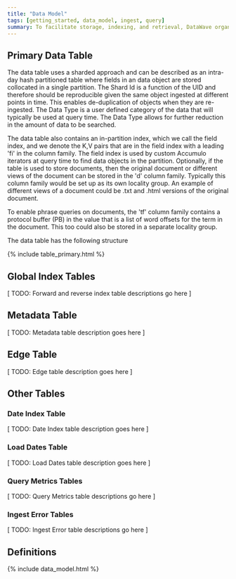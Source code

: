 ```yaml
---
title: "Data Model"
tags: [getting_started, data_model, ingest, query]
summary: To facilitate storage, indexing, and retrieval, DataWave organizes data within Accumulo tables as described below
---
```


## Primary Data Table

The data table uses a sharded approach and can be described as an intra-day hash partitioned table
where fields in an data object are stored collocated in a single partition. The Shard Id is a function of
the UID and therefore should be reproducible given the same object ingested at different points in time.
This enables de-duplication of objects when they are re-ingested. The Data Type is a user defined
category of the data that will typically be used at query time. The Data Type allows for further
reduction in the amount of data to be searched.

The data table also contains an in-partition index, which we call the field index, and we denote the K,V
pairs that are in the field index with a leading 'fi' in the column family. The field index is used by
custom Accumulo iterators at query time to find data objects in the partition. Optionally, if the table is
used to store documents, then the original document or different views of the document can be stored in
the 'd' column family. Typically this column family would be set up as its own locality group. An
example of different views of a document could be .txt and .html versions of the original document.

To enable phrase queries on documents, the 'tf' column family contains a protocol buffer (PB) in the value
that is a list of word offsets for the term in the document. This too could also be stored in a separate
locality group.

The data table has the following structure

{% include table_primary.html %}

## Global Index Tables

[ TODO: Forward and reverse index table descriptions go here ]

## Metadata Table

[ TODO: Metadata table description goes here ]

## Edge Table

[ TODO: Edge table description goes here ]

## Other Tables

### Date Index Table

[ TODO: Date Index table description goes here ]

### Load Dates Table

[ TODO: Load Dates table description goes here ]

### Query Metrics Tables

[ TODO: Query Metrics table descriptions go here ]

### Ingest Error Tables

[ TODO: Ingest Error table descriptions go here ]

## Definitions

{% include data_model.html %}


[apache_accumulo]: http://accumulo.apache.org/
[apache_hadoop]: http://hadoop.apache.org/
[data_fusion]: https://en.wikipedia.org/wiki/Data_fusion
[graph_theory]: https://en.wikipedia.org/wiki/Graph_theory
[cell_level_sec]: https://accumulo.apache.org/1.8/accumulo_user_manual.html#_security
[acc_data_model]: https://accumulo.apache.org/1.8/accumulo_user_manual.html#_data_model
